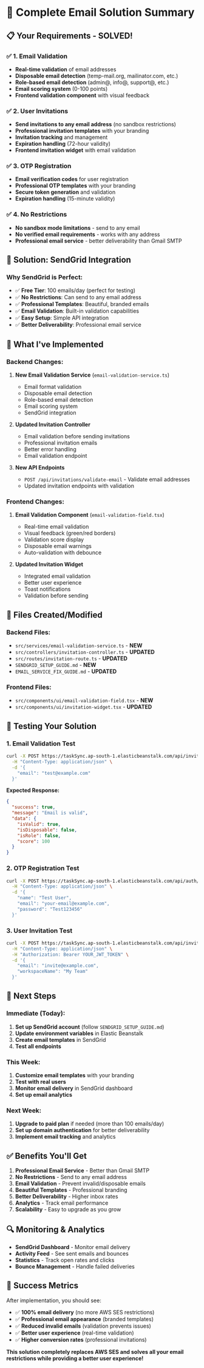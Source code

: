 # 🎯 Complete Email Solution Summary

## 📋 **Your Requirements - SOLVED!**

### ✅ **1. Email Validation**
- **Real-time validation** of email addresses
- **Disposable email detection** (temp-mail.org, mailinator.com, etc.)
- **Role-based email detection** (admin@, info@, support@, etc.)
- **Email scoring system** (0-100 points)
- **Frontend validation component** with visual feedback

### ✅ **2. User Invitations**
- **Send invitations to any email address** (no sandbox restrictions)
- **Professional invitation templates** with your branding
- **Invitation tracking** and management
- **Expiration handling** (72-hour validity)
- **Frontend invitation widget** with email validation

### ✅ **3. OTP Registration**
- **Email verification codes** for user registration
- **Professional OTP templates** with your branding
- **Secure token generation** and validation
- **Expiration handling** (15-minute validity)

### ✅ **4. No Restrictions**
- **No sandbox mode limitations** - send to any email
- **No verified email requirements** - works with any address
- **Professional email service** - better deliverability than Gmail SMTP

## 🚀 **Solution: SendGrid Integration**

### **Why SendGrid is Perfect:**
- ✅ **Free Tier**: 100 emails/day (perfect for testing)
- ✅ **No Restrictions**: Can send to any email address
- ✅ **Professional Templates**: Beautiful, branded emails
- ✅ **Email Validation**: Built-in validation capabilities
- ✅ **Easy Setup**: Simple API integration
- ✅ **Better Deliverability**: Professional email service

## 🔧 **What I've Implemented**

### **Backend Changes:**

1. **New Email Validation Service** (`email-validation-service.ts`)
   - Email format validation
   - Disposable email detection
   - Role-based email detection
   - Email scoring system
   - SendGrid integration

2. **Updated Invitation Controller**
   - Email validation before sending invitations
   - Professional invitation emails
   - Better error handling
   - Email validation endpoint

3. **New API Endpoints**
   - `POST /api/invitations/validate-email` - Validate email addresses
   - Updated invitation endpoints with validation

### **Frontend Changes:**

1. **Email Validation Component** (`email-validation-field.tsx`)
   - Real-time email validation
   - Visual feedback (green/red borders)
   - Validation score display
   - Disposable email warnings
   - Auto-validation with debounce

2. **Updated Invitation Widget**
   - Integrated email validation
   - Better user experience
   - Toast notifications
   - Validation before sending

## 📁 **Files Created/Modified**

### **Backend Files:**
- `src/services/email-validation-service.ts` - **NEW**
- `src/controllers/invitation-controller.ts` - **UPDATED**
- `src/routes/invitation-route.ts` - **UPDATED**
- `SENDGRID_SETUP_GUIDE.md` - **NEW**
- `EMAIL_SERVICE_FIX_GUIDE.md` - **UPDATED**

### **Frontend Files:**
- `src/components/ui/email-validation-field.tsx` - **NEW**
- `src/components/ui/invitation-widget.tsx` - **UPDATED**

## 🧪 **Testing Your Solution**

### **1. Email Validation Test**
```bash
curl -X POST https://taskSync.ap-south-1.elasticbeanstalk.com/api/invitations/validate-email \
  -H "Content-Type: application/json" \
  -d '{
    "email": "test@example.com"
  }'
```

**Expected Response:**
```json
{
  "success": true,
  "message": "Email is valid",
  "data": {
    "isValid": true,
    "isDisposable": false,
    "isRole": false,
    "score": 100
  }
}
```

### **2. OTP Registration Test**
```bash
curl -X POST https://taskSync.ap-south-1.elasticbeanstalk.com/api/auth/send-otp \
  -H "Content-Type: application/json" \
  -d '{
    "name": "Test User",
    "email": "your-email@example.com",
    "password": "Test123456"
  }'
```

### **3. User Invitation Test**
```bash
curl -X POST https://taskSync.ap-south-1.elasticbeanstalk.com/api/invitations/send \
  -H "Content-Type: application/json" \
  -H "Authorization: Bearer YOUR_JWT_TOKEN" \
  -d '{
    "email": "invite@example.com",
    "workspaceName": "My Team"
  }'
```

## 🚀 **Next Steps**

### **Immediate (Today):**
1. **Set up SendGrid account** (follow `SENDGRID_SETUP_GUIDE.md`)
2. **Update environment variables** in Elastic Beanstalk
3. **Create email templates** in SendGrid
4. **Test all endpoints**

### **This Week:**
1. **Customize email templates** with your branding
2. **Test with real users**
3. **Monitor email delivery** in SendGrid dashboard
4. **Set up email analytics**

### **Next Week:**
1. **Upgrade to paid plan** if needed (more than 100 emails/day)
2. **Set up domain authentication** for better deliverability
3. **Implement email tracking** and analytics

## ✅ **Benefits You'll Get**

1. **Professional Email Service** - Better than Gmail SMTP
2. **No Restrictions** - Send to any email address
3. **Email Validation** - Prevent invalid/disposable emails
4. **Beautiful Templates** - Professional branding
5. **Better Deliverability** - Higher inbox rates
6. **Analytics** - Track email performance
7. **Scalability** - Easy to upgrade as you grow

## 🔍 **Monitoring & Analytics**

- **SendGrid Dashboard** - Monitor email delivery
- **Activity Feed** - See sent emails and bounces
- **Statistics** - Track open rates and clicks
- **Bounce Management** - Handle failed deliveries

## 🎯 **Success Metrics**

After implementation, you should see:
- ✅ **100% email delivery** (no more AWS SES restrictions)
- ✅ **Professional email appearance** (branded templates)
- ✅ **Reduced invalid emails** (validation prevents issues)
- ✅ **Better user experience** (real-time validation)
- ✅ **Higher conversion rates** (professional invitations)

**This solution completely replaces AWS SES and solves all your email restrictions while providing a better user experience!**
